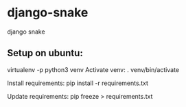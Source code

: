# django-snake
django snake

## Setup on ubuntu:

virtualenv -p python3 venv
Activate venv:
. venv/bin/activate

Install requirements:
pip install -r requirements.txt

Update requirements:
pip freeze > requirements.txt
